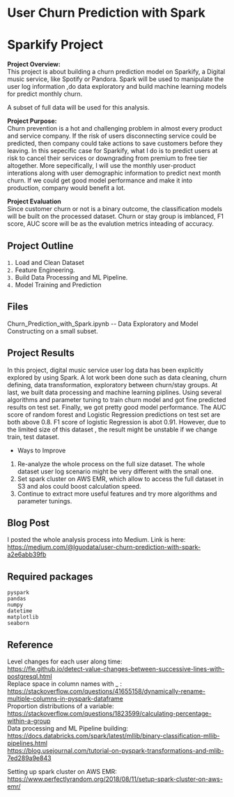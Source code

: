 # User Churn Prediction with Spark

# Sparkify Project


**Project Overview:**  <br>
This project is about building a churn prediction model on Sparkify, a Digital music service, like Spotify or Pandora. Spark will be used to manipulate the user log information ,do data exploratory and build machine learning models for predict monthly churn.

A subset of full data will be used for this analysis.

**Project Purpose:**  <br>
Churn prevention is a hot and challenging problem in almost every product and service company. If the risk of users disconnecting service could be predicted, then company could take actions to save customers before they leaving. In this sepecific case for Sparkify, what I do is to predict users at risk to cancel their services or downgrading from premium to free tier altogether. More sepecifically, I will use the monthly user-product interations along with user demographic information to predict next month churn. If we could get good model performance and make it into production, company would benefit a lot.

**Project Evaluation**  <br>
Since customer churn or not is a binary outcome, the classification models will be built on the processed dataset.
Churn or stay group is imblanced, F1 score, AUC score will be as the evalution metrics inteading of accuracy.



## Project Outline

`1.` Load and Clean Dataset <br>
`2.` Feature Engineering. <br>
`3.` Build Data Processing and ML Pipeline. <br>
`4.` Model Training and Prediction


## Files
Churn_Prediction_with_Spark.ipynb -- Data Exploratory and Model Constructing on a small subset.


## Project Results

In this project, digital music service user log data has been explicitly explored by using Spark. A lot work been done such as data cleaning, churn defining, data transformation, exploratory between churn/stay groups. At last, we built data processing and machine learning piplines. Using several algorithms and parameter tuning to train churn model and got fine predicted results on test set. Finally, we got pretty good model performance. The AUC score of random forest and Logistic Regression predictions on test set are both above 0.8.  F1 score of logistic Regression is abot 0.91. However, due to the limited size of this dataset , the result might be unstable if we change train, test dataset.

* Ways to Improve
1. Re-analyze the whole process on the full size dataset. The whole dataset user log scenario might be very different with the small one.
2. Set spark cluster on AWS EMR, which allow to access the full dataset in S3 and alos could boost calculation speed.
3. Continue to extract more useful features and try more algorithms and parameter tunings.


## Blog Post

I posted the whole analysis process into Medium. Link is here:
https://medium.com/@lguodata/user-churn-prediction-with-spark-a2e6abb39fb

## Required packages
`pyspark` <br>
`pandas` <br>
`numpy` <br>
`datetime` <br>
`matplotlib` <br>
`seaborn` <br>



## Reference
Level changes for each user along time: <br>
 https://fle.github.io/detect-value-changes-between-successive-lines-with-postgresql.html <br>
Replace space in column names with _ : <br> https://stackoverflow.com/questions/41655158/dynamically-rename-multiple-columns-in-pyspark-dataframe <br>
Proportion distributions of a variable: <br>
https://stackoverflow.com/questions/1823599/calculating-percentage-within-a-group <br>
Data processing and ML Pipeline building: <br>
https://docs.databricks.com/spark/latest/mllib/binary-classification-mllib-pipelines.html <br>
https://blog.usejournal.com/tutorial-on-pyspark-transformations-and-mlib-7ed289a9e843 <br>

Setting up spark cluster on AWS EMR: <br>
https://www.perfectlyrandom.org/2018/08/11/setup-spark-cluster-on-aws-emr/
